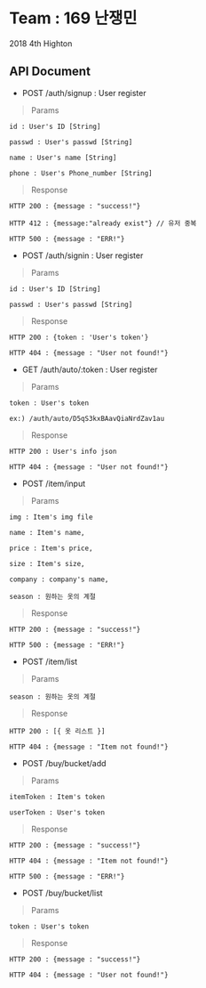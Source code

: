 # Team : 169 난쟁민
2018 4th Highton

## API Document

* POST /auth/signup : User register

> Params

    id : User's ID [String]

    passwd : User's passwd [String]

    name : User's name [String]

    phone : User's Phone_number [String]

> Response

    HTTP 200 : {message : "success!"}

    HTTP 412 : {message:"already exist"} // 유저 중복

    HTTP 500 : {message : "ERR!"}

* POST /auth/signin : User register

> Params

    id : User's ID [String]

    passwd : User's passwd [String]

> Response

    HTTP 200 : {token : 'User's token'}

    HTTP 404 : {message : "User not found!"}

* GET /auth/auto/:token : User register

> Params

    token : User's token

    ex:) /auth/auto/D5qS3kxBAavQiaNrdZav1au
> Response

    HTTP 200 : User's info json

    HTTP 404 : {message : "User not found!"}

* POST /item/input

> Params

    img : Item's img file

    name : Item's name,

    price : Item's price,

    size : Item's size,

    company : company's name,

    season : 원하는 옷의 계절

> Response

    HTTP 200 : {message : "success!"}

    HTTP 500 : {message : "ERR!"}

* POST /item/list

> Params

    season : 원하는 옷의 계절

> Response

    HTTP 200 : [{ 옷 리스트 }]

    HTTP 404 : {message : "Item not found!"}

* POST /buy/bucket/add

> Params

    itemToken : Item's token

    userToken : User's token

> Response

    HTTP 200 : {message : "success!"}

    HTTP 404 : {message : "Item not found!"}

    HTTP 500 : {message : "ERR!"}

* POST /buy/bucket/list

> Params

    token : User's token

> Response

    HTTP 200 : {message : "success!"}

    HTTP 404 : {message : "User not found!"}
